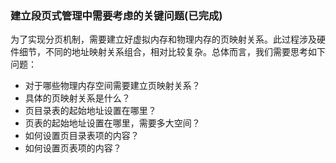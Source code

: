 ### 建立段页式管理中需要考虑的关键问题(已完成)

为了实现分页机制，需要建立好虚拟内存和物理内存的页映射关系。此过程涉及硬件细节，不同的地址映射关系组合，相对比较复杂。总体而言，我们需要思考如下问题：

* 对于哪些物理内存空间需要建立页映射关系？
* 具体的页映射关系是什么？
* 页目录表的起始地址设置在哪里？
* 页表的起始地址设置在哪里，需要多大空间？
* 如何设置页目录表项的内容？
* 如何设置页表项的内容？
